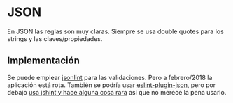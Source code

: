# JSON

En JSON las reglas son muy claras. Siempre se usa double quotes para los strings y las claves/propiedades.

## Implementación

Se puede emplear [jsonlint](https://github.com/zaach/jsonlint) para las validaciones. Pero a febrero/2018 la aplicación está rota. También se podría usar [eslint-plugin-json](https://www.npmjs.com/package/eslint-plugin-json), pero por debajo [usa jshint y hace alguna cosa rara](https://github.com/azeemba/eslint-plugin-json/issues/13) así que no merece la pena usarlo.
